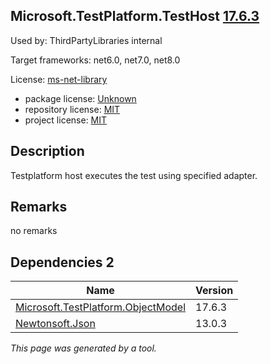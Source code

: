Microsoft.TestPlatform.TestHost [17.6.3](https://www.nuget.org/packages/Microsoft.TestPlatform.TestHost/17.6.3)
--------------------

Used by: ThirdPartyLibraries internal

Target frameworks: net6.0, net7.0, net8.0

License: [ms-net-library](../../../../licenses/ms-net-library) 

- package license: [Unknown]() 
- repository license: [MIT](https://github.com/microsoft/vstest) 
- project license: [MIT](https://github.com/microsoft/vstest/) 

Description
-----------
Testplatform host executes the test using specified adapter.

Remarks
-----------
no remarks


Dependencies 2
-----------

|Name|Version|
|----------|:----|
|[Microsoft.TestPlatform.ObjectModel](../../../../packages/nuget.org/microsoft.testplatform.objectmodel/17.6.3)|17.6.3|
|[Newtonsoft.Json](../../../../packages/nuget.org/newtonsoft.json/13.0.3)|13.0.3|

*This page was generated by a tool.*